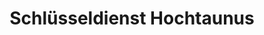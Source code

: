 ---
title: "Schlüsseldienst Hochtaunus"
url: /oberursel-taunus/schluesseldienst-hochtaunus/
shop: Schlüsseldienst
---